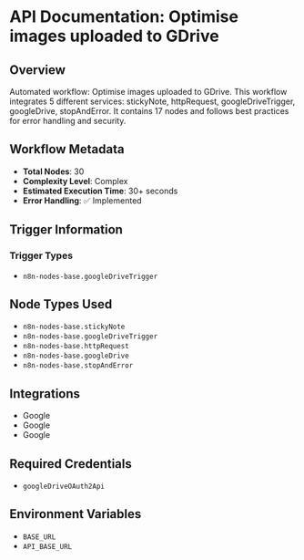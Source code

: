 # API Documentation: Optimise images uploaded to GDrive

## Overview
Automated workflow: Optimise images uploaded to GDrive. This workflow integrates 5 different services: stickyNote, httpRequest, googleDriveTrigger, googleDrive, stopAndError. It contains 17 nodes and follows best practices for error handling and security.

## Workflow Metadata
- **Total Nodes**: 30
- **Complexity Level**: Complex
- **Estimated Execution Time**: 30+ seconds
- **Error Handling**: ✅ Implemented

## Trigger Information
### Trigger Types
- `n8n-nodes-base.googleDriveTrigger`

## Node Types Used
- `n8n-nodes-base.stickyNote`
- `n8n-nodes-base.googleDriveTrigger`
- `n8n-nodes-base.httpRequest`
- `n8n-nodes-base.googleDrive`
- `n8n-nodes-base.stopAndError`

## Integrations
- Google
- Google
- Google

## Required Credentials
- `googleDriveOAuth2Api`

## Environment Variables
- `BASE_URL`
- `API_BASE_URL`
